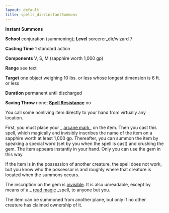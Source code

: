 ```yaml
---
layout: default
title: spells_dir/instantSummons
---
```

 **Instant Summons**

**School** conjuration (summoning); **Level** sorcerer_dir/wizard 7

**Casting Time** 1 standard action

**Components** V, S, M (sapphire worth 1,000 gp)

**Range** see text

**Target** one object weighing 10 lbs. or less whose longest dimension is 6 ft. or less

**Duration** permanent until discharged

**Saving Throw** none; **[Spell Resistance](../glossary#_spell-resistance)** no

You call some nonliving item directly to your hand from virtually any location.

First, you must place your _ [arcane mark](arcaneMark#_arcane-mark)_ on the item. Then you cast this spell, which magically and invisibly inscribes the name of the item on a sapphire worth at least 1,000 gp. Thereafter, you can summon the item by speaking a special word (set by you when the spell is cast) and crushing the gem. The item appears instantly in your hand. Only you can use the gem in this way.

If the item is in the possession of another creature, the spell does not work, but you know who the possessor is and roughly where that creature is located when the summons occurs.

The inscription on the gem is [invisible](../glossary#_invisible). It is also unreadable, except by means of a _ [read magic](readMagic#_read-magic) _spell, to anyone but you.

The item can be summoned from another plane, but only if no other creature has claimed ownership of it.

